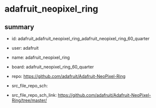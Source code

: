 # adafruit_neopixel_ring
 
## summary 
* id: adafruit_adafruit_neopixel_ring_adafruit_neopixel_ring_60_quarter
* user: adafruit
* name: adafruit_neopixel_ring
* board: adafruit_neopixel_ring_60_quarter
* repo: https://github.com/adafruit/Adafruit-NeoPixel-Ring



* src_file_repo_sch: 
* src_file_repo_sch_link: https://github.com/adafruit/Adafruit-NeoPixel-Ring/tree/master/






